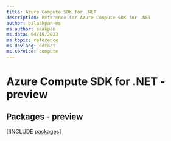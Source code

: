 ```yaml
---
title: Azure Compute SDK for .NET
description: Reference for Azure Compute SDK for .NET
author: bilaakpan-ms
ms.author: saakpan
ms.data: 04/19/2023
ms.topic: reference
ms.devlang: dotnet
ms.service: compute
---
```

# Azure Compute SDK for .NET - preview
## Packages - preview
[!INCLUDE [packages](compute-index.md)]